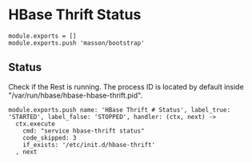 
# HBase Thrift Status

    module.exports = []
    module.exports.push 'masson/bootstrap'

## Status

Check if the Rest is running. The process ID is located by default inside
"/var/run/hbase/hbase-hbase-thrift.pid".

    module.exports.push name: 'HBase Thrift # Status', label_true: 'STARTED', label_false: 'STOPPED', handler: (ctx, next) ->
      ctx.execute
        cmd: "service hbase-thrift status"
        code_skipped: 3
        if_exists: '/etc/init.d/hbase-thrift'
      , next